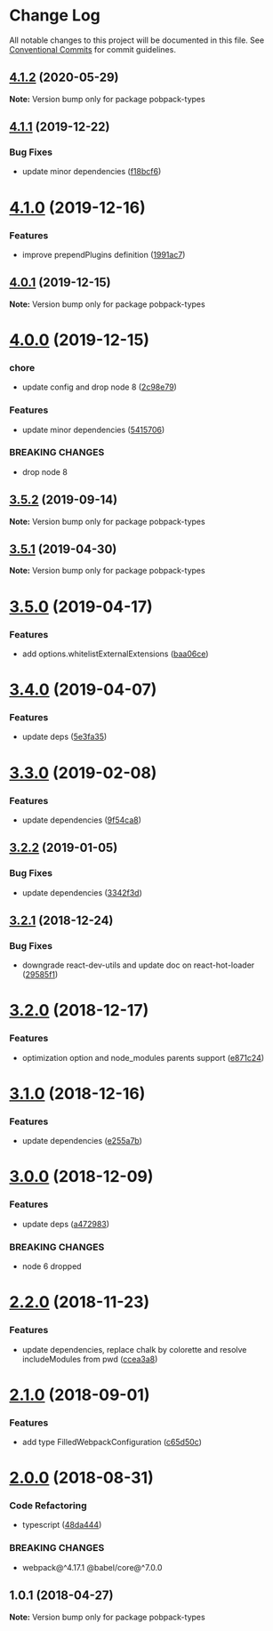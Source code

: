# Change Log

All notable changes to this project will be documented in this file.
See [Conventional Commits](https://conventionalcommits.org) for commit guidelines.

## [4.1.2](https://github.com/christophehurpeau/pobpack/compare/pobpack-types@4.1.1...pobpack-types@4.1.2) (2020-05-29)

**Note:** Version bump only for package pobpack-types





## [4.1.1](https://github.com/christophehurpeau/pobpack/compare/pobpack-types@4.1.0...pobpack-types@4.1.1) (2019-12-22)


### Bug Fixes

* update minor dependencies ([f18bcf6](https://github.com/christophehurpeau/pobpack/commit/f18bcf6))





# [4.1.0](https://github.com/christophehurpeau/pobpack/compare/pobpack-types@4.0.1...pobpack-types@4.1.0) (2019-12-16)


### Features

* improve prependPlugins definition ([1991ac7](https://github.com/christophehurpeau/pobpack/commit/1991ac7))





## [4.0.1](https://github.com/christophehurpeau/pobpack/compare/pobpack-types@4.0.0...pobpack-types@4.0.1) (2019-12-15)

**Note:** Version bump only for package pobpack-types





# [4.0.0](https://github.com/christophehurpeau/pobpack/compare/pobpack-types@3.5.2...pobpack-types@4.0.0) (2019-12-15)


### chore

* update config and drop node 8 ([2c98e79](https://github.com/christophehurpeau/pobpack/commit/2c98e79))


### Features

* update minor dependencies ([5415706](https://github.com/christophehurpeau/pobpack/commit/5415706))


### BREAKING CHANGES

* drop node 8





## [3.5.2](https://github.com/christophehurpeau/pobpack/compare/pobpack-types@3.5.1...pobpack-types@3.5.2) (2019-09-14)

**Note:** Version bump only for package pobpack-types





## [3.5.1](https://github.com/christophehurpeau/pobpack/compare/pobpack-types@3.5.0...pobpack-types@3.5.1) (2019-04-30)

**Note:** Version bump only for package pobpack-types





# [3.5.0](https://github.com/christophehurpeau/pobpack/compare/pobpack-types@3.4.0...pobpack-types@3.5.0) (2019-04-17)


### Features

* add options.whitelistExternalExtensions ([baa06ce](https://github.com/christophehurpeau/pobpack/commit/baa06ce))





# [3.4.0](https://github.com/christophehurpeau/pobpack/compare/pobpack-types@3.3.0...pobpack-types@3.4.0) (2019-04-07)


### Features

* update deps ([5e3fa35](https://github.com/christophehurpeau/pobpack/commit/5e3fa35))





# [3.3.0](https://github.com/christophehurpeau/pobpack/compare/pobpack-types@3.2.2...pobpack-types@3.3.0) (2019-02-08)


### Features

* update dependencies ([9f54ca8](https://github.com/christophehurpeau/pobpack/commit/9f54ca8))





## [3.2.2](https://github.com/christophehurpeau/pobpack/compare/pobpack-types@3.2.1...pobpack-types@3.2.2) (2019-01-05)


### Bug Fixes

* update dependencies ([3342f3d](https://github.com/christophehurpeau/pobpack/commit/3342f3d))





## [3.2.1](https://github.com/christophehurpeau/pobpack/compare/pobpack-types@3.2.0...pobpack-types@3.2.1) (2018-12-24)


### Bug Fixes

* downgrade react-dev-utils and update doc on react-hot-loader ([29585f1](https://github.com/christophehurpeau/pobpack/commit/29585f1))





# [3.2.0](https://github.com/christophehurpeau/pobpack/compare/pobpack-types@3.1.0...pobpack-types@3.2.0) (2018-12-17)


### Features

* optimization option and node_modules parents support ([e871c24](https://github.com/christophehurpeau/pobpack/commit/e871c24))





# [3.1.0](https://github.com/christophehurpeau/pobpack/compare/pobpack-types@3.0.0...pobpack-types@3.1.0) (2018-12-16)


### Features

* update dependencies ([e255a7b](https://github.com/christophehurpeau/pobpack/commit/e255a7b))





# [3.0.0](https://github.com/christophehurpeau/pobpack/compare/pobpack-types@2.2.0...pobpack-types@3.0.0) (2018-12-09)


### Features

* update deps ([a472983](https://github.com/christophehurpeau/pobpack/commit/a472983))


### BREAKING CHANGES

* node 6 dropped





# [2.2.0](https://github.com/christophehurpeau/pobpack/compare/pobpack-types@2.1.0...pobpack-types@2.2.0) (2018-11-23)


### Features

* update dependencies, replace chalk by colorette and resolve includeModules from pwd ([ccea3a8](https://github.com/christophehurpeau/pobpack/commit/ccea3a8))





<a name="2.1.0"></a>
# [2.1.0](https://github.com/christophehurpeau/pobpack/compare/pobpack-types@2.0.0...pobpack-types@2.1.0) (2018-09-01)


### Features

* add type FilledWebpackConfiguration ([c65d50c](https://github.com/christophehurpeau/pobpack/commit/c65d50c))





<a name="2.0.0"></a>
# [2.0.0](https://github.com/christophehurpeau/pobpack/compare/pobpack-types@1.0.1...pobpack-types@2.0.0) (2018-08-31)


### Code Refactoring

* typescript ([48da444](https://github.com/christophehurpeau/pobpack/commit/48da444))


### BREAKING CHANGES

* webpack@^4.17.1 @babel/core@^7.0.0





<a name="1.0.1"></a>
## 1.0.1 (2018-04-27)

**Note:** Version bump only for package pobpack-types
